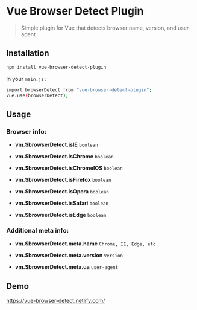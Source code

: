 # Vue Browser Detect Plugin

> Simple plugin for Vue that detects browser name, version, and user-agent.

## Installation

```bash
npm install vue-browser-detect-plugin
```

In your `main.js:`

```bash
import browserDetect from "vue-browser-detect-plugin";
Vue.use(browserDetect);
```

## Usage

### Browser info:

- **vm.\$browserDetect.isIE** `boolean`

- **vm.\$browserDetect.isChrome** `boolean`

- **vm.\$browserDetect.isChromeIOS** `boolean`

- **vm.\$browserDetect.isFirefox** `boolean`

- **vm.\$browserDetect.isOpera** `boolean`

- **vm.\$browserDetect.isSafari** `boolean`

- **vm.\$browserDetect.isEdge** `boolean`

### Additional meta info:

- **vm.\$browserDetect.meta.name** `Chrome, IE, Edge, etc.`

- **vm.\$browserDetect.meta.version** `Version`

- **vm.\$browserDetect.meta.ua** `user-agent`

## Demo

https://vue-browser-detect.netlify.com/